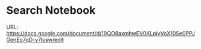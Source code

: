 # Search Notebook

URL: https://docs.google.com/document/d/19QO8axmhwEV0KLpiyVoX10Se0PPJGenEo7qD-y7lusw/edit
